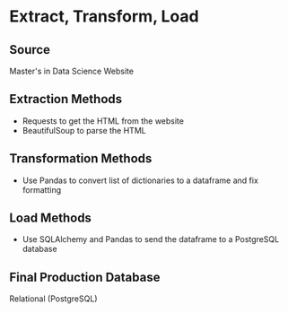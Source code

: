 # Extract, Transform, Load

## Source
Master's in Data Science Website

## Extraction Methods
* Requests to get the HTML from the website
* BeautifulSoup to parse the HTML

## Transformation Methods
* Use Pandas to convert list of dictionaries to a dataframe and fix formatting

## Load Methods
* Use SQLAlchemy and Pandas to send the dataframe to a PostgreSQL database

## Final Production Database
Relational (PostgreSQL)
